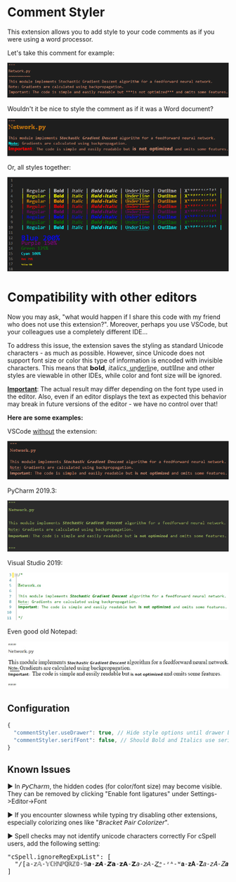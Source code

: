 # Comment Styler


This extension allows you to add style to your code comments as if you were using a word processor. 

Let's take this comment for example:

![Regular comment](resource/readme/regular_comment.png)

Wouldn't it be nice to style the comment as if it was a Word document?

![Styled comment](resource/readme/styled_comment.png)


Or, all styles together:

![regular](resource/readme/all.png)


# Compatibility with other editors

Now you may ask, "what would happen if I share this code with my friend who does not use this extension?".
Moreover, perhaps you use VSCode, but your colleagues use a completely different IDE...

To address this issue, the extension saves the styling as standard Unicode characters - as much as possible. 
However, since Unicode does not support font size or color this type of information is encoded with invisible characters. 
This means that 𝗯𝗼𝗹𝗱, 𝘪𝘵𝘢𝘭𝘪𝘤𝘴, u͟n͟d͟e͟r͟l͟i͟n͟e, 𝕠𝕦𝕥𝕝𝕚𝕟𝕖 and other styles are viewable in other IDEs, while color and font size will be ignored.

<u>**Important**</u>: The actual result may differ depending on the font type used in the editor. 
Also, even if an editor displays the text as expected this behavior may break in future versions of the editor - we have no control over that!
  
  
**Here are some examples:**

VSCode <u>without</u> the extension:

![regular](resource/readme/vsc_no_extension.png)

PyCharm 2019.3:

![regular](resource/readme/pycharm.png)

Visual Studio 2019:

![regular](resource/readme/vs.png)

Even good old Notepad:

![regular](resource/readme/notepad.png)





## Configuration

```js
{
  "commentStyler.useDrawer": true, // Hide style options until drawer button is clicked
  "commentStyler.serifFont": false, // Should Bold and Italics use serif font (letters with small extra stroke)
}
```
## Known Issues

► In 𝘗𝘺𝘊𝘩𝘢𝘳𝘮, the hidden codes (for color/font size) may become visible. 
They can be removed by clicking "Enable font ligatures" under Settings->Editor->Font

► If you encounter slowness while typing try disabling other extensions, especially colorizing ones like "𝘉𝘳𝘢𝘤𝘬𝘦𝘵 𝘗𝘢𝘪𝘳 𝘊𝘰𝘭𝘰𝘳𝘪𝘻𝘦𝘳".

► Spell checks may not identify unicode characters correctly
For cSpell users, add the following setting:
<pre>
"cSpell.ignoreRegExpList": [
  "/[𝕒-𝕫𝔸-𝕐ℂℍℕℙℚℝℤ𝟘-𝟡𝙖-𝙯𝘼-𝙕𝗮-𝘇𝗔-𝗭𝘢-𝘻𝘈-𝘡͟ᵃ-ᶻᴬ-ᵂ𝐚-𝐳𝐀-𝐙𝑎-𝑧𝐴-𝑍𝒂-𝒛𝑨-𝒁̶]+/ug"
]
</pre>

